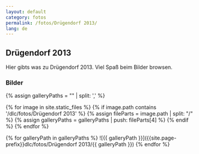 ```yaml
---
layout: default
category: fotos
permalink: /fotos/Drügendorf 2013/
lang: de
---
```


## Drügendorf 2013

Hier gibts was zu Drügendorf 2013. Viel Spaß beim Bilder browsen.

### Bilder
{% assign galleryPaths = "" | split: ',' %}

{% for image in site.static_files %}
{% if image.path contains '/dlc/fotos/Drügendorf 2013' %}
        {% assign fileParts = image.path | split: "/" %}
        {% assign galleryPaths = galleryPaths | push: fileParts[4] %}
{% endif %}
{% endfor %}

{% for galleryPath in galleryPaths %}
![{{ galleryPath }}]({{site.page-prefix}}dlc/fotos/Drügendorf 2013/{{ galleryPath }})
{% endfor %}
